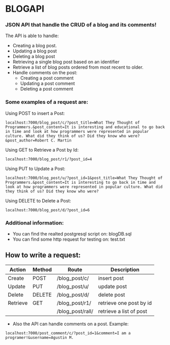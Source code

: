 # BLOGAPI

### JSON API that handle the CRUD of a blog and its comments!

The API is able to handle:
- Creating a blog post.
- Updating a blog post
- Deleting a blog post
- Retrieving a single blog post based on an identifier
- Retrieve a list of blog posts ordered from most recent to older.
- Handle comments on the post: 
    - Creating a post comment
    - Updating a post comment
    - Deleting a post comment

### Some examples of a request are:

Using POST to insert a Post:
```
localhost:7000/blog_post/c/?post_title=What They Thought of Programmers.&post_content=It is interesting and educational to go back in time and look at how programmers were represented in popular culture. What did they think of us? Did they know who were?&post_author=Robert C. Martin
```
Using GET to Retrieve a Post by Id:
```
localhost:7000/blog_post/r1/?post_id=4
```
Using PUT to Update a Post: 
```
localhost:7000/blog_post/u/?post_id=1&post_title=What They Thought of Programmers.&post_content=It is interesting to go back in time and look at how programmers were represented in popular culture. What did they think of us? Did they know who were?
```
Using DELETE to Delete a Post:
```
localhost:7000/blog_post/d/?post_id=6
```

### Additional information:

- You can find the realted postgresql script on: blogDB.sql
- You can find some http request for testing on: test.txt

## How to write a request:

| Action |Method  |   Route | Description                         |
|----------------|---------------|----------------|-----------|
|Create|   POST        |      /blog_post/c/         |insert post  |
|Update          |    PUT       | /blog_post/u/ |   update post   |
|Delete         | DELETE|/blog_post/d/| delete post|
|Retrieve |  GET |  /blog_post/r1/     |  retrieve one post by id |
||  |  /blog_post/rall/     | retrieve a list of post  |


- Also the API can handle comments on a post. Example: 
```
localhost:7000/post_comment/c/?post_id=1&comment=I am a programer!&username=Agustin M.
```